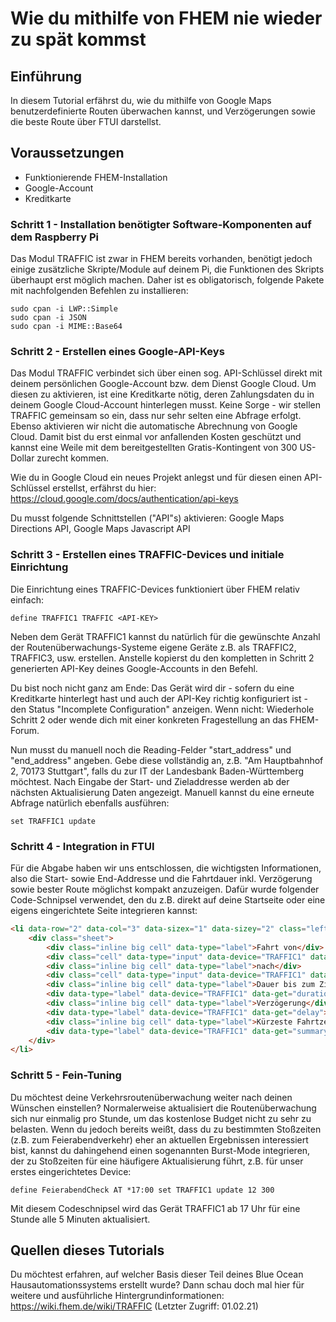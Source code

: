 # Wie du mithilfe von FHEM nie wieder zu spät kommst

## Einführung

In diesem Tutorial erfährst du, wie du mithilfe von Google Maps benutzerdefinierte Routen überwachen kannst, und Verzögerungen sowie die beste Route über FTUI darstellst.

## Voraussetzungen
- Funktionierende FHEM-Installation
- Google-Account
- Kreditkarte

### Schritt 1 - Installation benötigter Software-Komponenten auf dem Raspberry Pi

Das Modul TRAFFIC ist zwar in FHEM bereits vorhanden, benötigt jedoch einige zusätzliche Skripte/Module auf deinem Pi, die Funktionen des Skripts überhaupt erst möglich machen. Daher ist es obligatorisch, folgende Pakete mit nachfolgenden Befehlen zu installieren:
```
sudo cpan -i LWP::Simple
sudo cpan -i JSON
sudo cpan -i MIME::Base64
```


### Schritt 2 - Erstellen eines Google-API-Keys

Das Modul TRAFFIC verbindet sich über einen sog. API-Schlüssel direkt mit deinem persönlichen Google-Account bzw. dem Dienst Google Cloud. Um diesen zu aktivieren, ist eine Kreditkarte nötig, deren Zahlungsdaten du in deinem Google Cloud-Account hinterlegen musst. Keine Sorge - wir stellen TRAFFIC gemeinsam so ein, dass nur sehr selten eine Abfrage erfolgt. Ebenso aktivieren wir nicht die automatische Abrechnung von Google Cloud. Damit bist du erst einmal vor anfallenden Kosten geschützt und kannst eine Weile mit dem bereitgestellten Gratis-Kontingent von 300 US-Dollar zurecht kommen.

Wie du in Google Cloud ein neues Projekt anlegst und für diesen einen API-Schlüssel erstellst, erfährst du hier:
https://cloud.google.com/docs/authentication/api-keys

Du musst folgende Schnittstellen ("API"s) aktivieren: Google Maps Directions API, Google Maps Javascript API

### Schritt 3 - Erstellen eines TRAFFIC-Devices und initiale Einrichtung

Die Einrichtung eines TRAFFIC-Devices funktioniert über FHEM relativ einfach:
```
define TRAFFIC1 TRAFFIC <API-KEY>
```

Neben dem Gerät TRAFFIC1 kannst du natürlich für die gewünschte Anzahl der Routenüberwachungs-Systeme eigene Geräte z.B. als TRAFFIC2, TRAFFIC3, usw. erstellen.
Anstelle <API-KEY> kopierst du den kompletten in Schritt 2 generierten API-Key deines Google-Accounts in den Befehl.

Du bist noch nicht ganz am Ende: Das Gerät wird dir - sofern du eine Kreditkarte hinterlegt hast und auch der API-Key richtig konfiguriert ist - den Status "Incomplete Configuration" anzeigen. Wenn nicht: Wiederhole Schritt 2 oder wende dich mit einer konkreten Fragestellung an das FHEM-Forum.

Nun musst du manuell noch die Reading-Felder "start_address" und "end_address" angeben. Gebe diese vollständig an, z.B. "Am Hauptbahnhof 2, 70173 Stuttgart", falls du zur IT der Landesbank Baden-Württemberg möchtest. Nach Eingabe der Start- und Zieladdresse werden ab der nächsten Aktualisierung Daten angezeigt.
Manuell kannst du eine erneute Abfrage natürlich ebenfalls ausführen:
```
set TRAFFIC1 update
```

### Schritt 4 - Integration in FTUI

Für die Abgabe haben wir uns entschlossen, die wichtigsten Informationen, also die Start- sowie End-Addresse und die Fahrtdauer inkl. Verzögerung sowie bester Route möglichst kompakt anzuzeigen. Dafür wurde folgender Code-Schnipsel verwendet, den du z.B. direkt auf deine Startseite oder eine eigens eingerichtete Seite integrieren kannst:

```html
<li data-row="2" data-col="3" data-sizex="1" data-sizey="2" class="left-align"><header>Verkehrsroutenüberwachung</header>
    <div class="sheet">
		<div class="inline big cell" data-type="label">Fahrt von</div>
        <div class="cell" data-type="input" data-device="TRAFFIC1" data-get="start_address" data-set="start_address" data-cmd="setreading" class="w1x"></div>
		<div class="inline big cell" data-type="label">nach</div>
        <div class="cell" data-type="input" data-device="TRAFFIC1" data-get="end_address" data-set="end_address" data-cmd="setreading" class="w1x"></div><hr>
		<div class="inline big cell" data-type="label">Dauer bis zum Ziel</div>
		<div data-type="label" data-device="TRAFFIC1" data-get="duration"></div>
		<div class="inline big cell" data-type="label">Verzögerung</div>
		<div data-type="label" data-device="TRAFFIC1" data-get="delay"></div>
		<div class="inline big cell" data-type="label">Kürzeste Fahrtzeit über ...</div>
		<div data-type="label" data-device="TRAFFIC1" data-get="summary"></div>
    </div> 
</li>
```

### Schritt 5 - Fein-Tuning

Du möchtest deine Verkehrsroutenüberwachung weiter nach deinen Wünschen einstellen? Normalerweise aktualisiert die Routenüberwachung sich nur einmalig pro Stunde, um das kostenlose Budget nicht zu sehr zu belasten. Wenn du jedoch bereits weißt, dass du zu bestimmten Stoßzeiten (z.B. zum Feierabendverkehr) eher an aktuellen Ergebnissen interessiert bist, kannst du dahingehend einen sogenannten Burst-Mode integrieren, der zu Stoßzeiten für eine häufigere Aktualisierung führt, z.B. für unser erstes eingerichtetes Device:
```
define FeierabendCheck AT *17:00 set TRAFFIC1 update 12 300
```
Mit diesem Codeschnipsel wird das Gerät TRAFFIC1 ab 17 Uhr für eine Stunde alle 5 Minuten aktualisiert.

## Quellen dieses Tutorials
Du möchtest erfahren, auf welcher Basis dieser Teil deines Blue Ocean Hausautomationssystems erstellt wurde? Dann schau doch mal hier für weitere und ausführliche Hintergrundinformationen:
https://wiki.fhem.de/wiki/TRAFFIC (Letzter Zugriff: 01.02.21)
